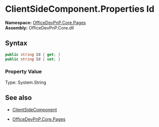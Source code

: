# ClientSideComponent.Properties Id
**Namespace:** [OfficeDevPnP.Core.Pages](OfficeDevPnP.Core.Pages.md)  
**Assembly:** OfficeDevPnP.Core.dll  
## Syntax
```C#
public string Id { get; }
public string Id { set; }
```

### Property Value
Type: System.String  

## See also
- [ClientSideComponent](ClientSideComponent.md) 

- [OfficeDevPnP.Core.Pages](OfficeDevPnP.Core.Pages.md)
